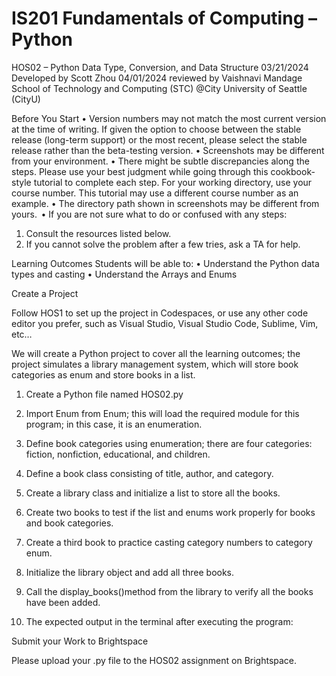 # IS201 Fundamentals of Computing – Python

HOS02 – Python Data Type, Conversion, and Data Structure
03/21/2024 Developed by Scott Zhou
04/01/2024 reviewed by Vaishnavi Mandage
School of Technology and Computing (STC) @City University of Seattle (CityU)

Before You Start
• Version numbers may not match the most current version at the time of writing. If given the option to choose between the stable release (long-term support) or the most recent, please select the stable release rather than the beta-testing version.
• Screenshots may be different from your environment.
• There might be subtle discrepancies along the steps. Please use your best judgment while going through this cookbook-style tutorial to complete each step.  For your working directory, use your course number. This tutorial may use a different course number as an example.
• The directory path shown in screenshots may be different from yours.  
• If you are not sure what to do or confused with any steps:  

1. Consult the resources listed below.
2. If you cannot solve the problem after a few tries, ask a TA for help.  

Learning Outcomes
Students will be able to:
• Understand the Python data types and casting
• Understand the Arrays and Enums

Create a Project

Follow HOS1 to set up the project in Codespaces, or use any other code editor you prefer, such as Visual Studio, Visual Studio Code, Sublime, Vim, etc…

We will create a Python project to cover all the learning outcomes; the project simulates a library management system, which will store book categories as enum and store books in a list.

1. Create a Python file named HOS02.py
2. Import Enum from Enum; this will load the required module for this program; in this case, it is an enumeration.

3. Define book categories using enumeration; there are four categories: fiction, nonfiction, educational, and children.

4. Define a book class consisting of title, author, and category.

5. Create a library class and initialize a list to store all the books.

6. Create two books to test if the list and enums work properly for books and book categories.

7. Create a third book to practice casting category numbers to category enum.

8. Initialize the library object and add all three books.

9. Call the display_books()method from the library to verify all the books have been added.

10. The expected output in the terminal after executing the program:

Submit your Work to Brightspace

Please upload your .py file to the HOS02 assignment on Brightspace.
